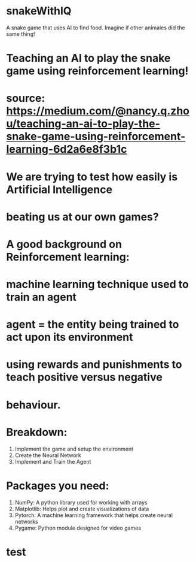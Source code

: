 # snakeWithIQ
A snake game that uses AI to find food. Imagine if other animales did the same thing!


# Teaching an AI to play the snake game using reinforcement learning!
# source: https://medium.com/@nancy.q.zhou/teaching-an-ai-to-play-the-snake-game-using-reinforcement-learning-6d2a6e8f3b1c

# We are trying to test how easily is Artificial Intelligence 
# beating us at our own games?

# A good background on Reinforcement learning:
# machine learning technique used to train an agent
# agent = the entity being trained to act upon its environment
# using rewards and punishments to teach positive versus negative
# behaviour. 

# Breakdown:
1. Implement the game and setup the environment
2. Create the Neural Network
3. Implement and Train the Agent

# Packages you need:
1. NumPy: A python library used for working with arrays
2. Matplotlib: Helps plot and create visualizations of data
3. Pytorch: A machine learning framework that helps create neural networks
4. Pygame: Python module designed for video games

# test
